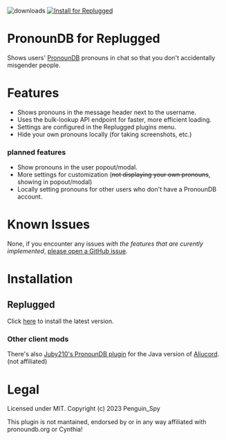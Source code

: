 ![downloads](https://img.shields.io/github/downloads/Penguin-Spy/replugged-pronoundb/latest/total?color=ff69b4&logo=github) [![Install for Replugged](https://img.shields.io/badge/Replugged-Install-7289da?logo=discord&logoColor=fff)](https://replugged.dev/install?source=github&identifier=Penguin-Spy/replugged-pronoundb)  
# PronounDB for Replugged
Shows users' [PronounDB](https://pronoundb.org) pronouns in chat so that you don't accidentally misgender people.

# Features
- Shows pronouns in the message header next to the username.
- Uses the bulk-lookup API endpoint for faster, more efficient loading.
- Settings are configured in the Replugged plugins menu.
- Hide your own pronouns locally (for taking screenshots, etc.)
### planned features
- Show pronouns in the user popout/modal.
- More settings for customization (~~not displaying your own pronouns~~, showing in popout/modal)
- Locally setting pronouns for other users who don't have a PronounDB account.


# Known Issues
None, if you encounter any issues *with the features that are curently implemented*, [please open a GitHub issue](https://github.com/Penguin-Spy/replugged-pronoundb/issues).

# Installation
## Replugged
Click [here](https://replugged.dev/install?source=github&identifier=Penguin-Spy/replugged-pronoundb) to install the latest version.

### Other client mods
There's also [Juby210's PronounDB plugin](https://github.com/Juby210/Aliucord-plugins#pronoundb) for the Java version of [Aliucord](https://github.com/Aliucord/Aliucord "A Discord mod for Android"). (not affiliated)

# Legal
Licensed under MIT. Copyright (c) 2023 Penguin_Spy

This plugin is not mantained, endorsed by or in any way affiliated with pronoundb.org or Cynthia!  
